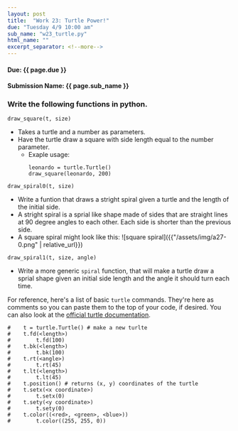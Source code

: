 ```yaml
---
layout: post
title:  "Work 23: Turtle Power!"
due: "Tuesday 4/9 10:00 am"
sub_name: "w23_turtle.py"
html_name: ""
excerpt_separator: <!--more-->
---
```


#### Due: {{ page.due }}
#### Submission Name: {{ page.sub_name }}

### Write the following functions in python.
`draw_square(t, size)`
- Takes a turtle and a number as parameters.
- Have the turtle draw a square with side length equal to the number parameter.
  - Exaple usage:
    ```
    leonardo = turtle.Turtle()
    draw_square(leonardo, 200)
    ```

`draw_spiral0(t, size)`
- Write a funtion that draws a stright spiral given a turtle and the length of the initial side.
- A stright spiral is a sprial like shape made of sides that are straight lines at 90 degree angles to each other. Each side is shorter than the previous side.
- A square spiral might look like this: ![square spiral]({{"/assets/img/a27-0.png" | relative_url}})

`draw_spiral1(t, size, angle)`
- Write a more generic `spiral` function, that will make a turtle draw a sprial shape given an initial side length and the angle it should turn each time.

For reference, here's a list of basic `turtle` commands. They're here as comments so you can paste them to the top of your code, if desired. You can also look at the [official turtle documentation](https://docs.python.org/3/library/turtle.html#use-object-oriented-turtle-graphics).
```
#    t = turtle.Turtle() # make a new turlte
#    t.fd(<length>)
#        t.fd(100)
#    t.bk(<length>)
#        t.bk(100)
#    t.rt(<angle>)
#        t.rt(45)
#    t.lt(<length>)
#        t.lt(45)
#    t.position() # returns (x, y) coordinates of the turtle
#    t.setx(<x coordinate>)
#        t.setx(0)
#    t.sety(<y coordinate>)
#        t.sety(0)
#    t.color((<red>, <green>, <blue>))
#        t.color((255, 255, 0))
```
